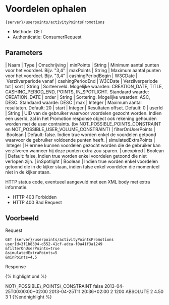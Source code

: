 ---
---

# Voordelen ophalen

```
{server}/userpoints/activityPointsPromotions
```

* Methode: GET
* Authenticatie: ConsumerRequest


## Parameters

| Naam | Type | Omschrijving
| minPoints | String | Minimum aantal punten voor het voordeel. Bijv. "3,4"
| maxPoints | String | Maximum aantal punten voor het voordeel. Bijv. "3,4"
| cashingPeriodBegin | W3CDate | Verzilverperiode vanaf
| cashingPeriodEnd | W3CDate | Verzilverperiode tot
| sort | String | Sorteerveld. Mogelijke waarden: CREATION\_DATE, TITLE, CASHING\_PERIOD\_END, POINTS, IN\_SPOTLIGHT. Standaard waarde: CREATION\_DATE
| order | String | Sortering. Mogelijke waarden: ASC, DESC. Standaard waarde: DESC
| max | Integer | Maximum aantal resultaten. Default: 20
| start | Integer | Resultaten offset. Default: 0
| userId | String | UID van de gebruiker waarvoor voordelen gezocht worden. Indien een  userId, zal in het Promotion response object ook rekening gehouden worden met de user contraints. (bv NOT\_POSSIBLE\_POINTS\_CONSTRAINT en  NOT\_POSSIBLE\_USER\_VOLUME\_CONSTRAINT)
| filterOnUserPoints | Boolean | Default: false. Indien true worden enkel de voordelen getoond waarvoor de gebruiker voldoende punten heeft.
| simulatedExtraPoints | Integer | Hiermee kunnen voordelen gezocht worden die de gebruiker kan verzilveren wanneer hij deze punten extra zou sparen.
| unexpired | Boolean | Default: false. Indien true worden enkel voordelen getoond die niet verlopen zijn.
| inSpotlight | Boolean | Indien true worden enkel voordelen getoond die in de kijker staan, indien false enkel voordelen die momenteel niet in de kijker staan.

HTTP status code, eventueel aangevuld met een XML body met extra informatie.

* HTTP 403 Forbidden
* HTTP 400 Bad Request

## Voorbeeld

Request

```
GET {server}/userpoints/activityPointsPromotions
userId=3f1b8304-d552-41cf-adca-f0a41f3a1249  
&filterOnUserPoints=true  
&simulatedExtraPoints=5  
&minPoints=4,5
```

Response

{% highlight xml %}
<?xml version="1.0" encoding="UTF-8" standalone="yes"?>
<response>
<promotions>
<promotion>
<cashInState>NOT\_POSSIBLE\_POINTS\_CONSTRAINT</cashInState>
<cashedIn>false</cashedIn>
<cashingPeriodBegin>2013-04-25T00:00:00+02:00</cashingPeriodBegin>
<creationDate>2013-04-25T11:20:36+02:00</creationDate>
<id>2</id>
<maxAvailableUnits>1200</maxAvailableUnits>
<periodConstraint>
<periodType>ABSOLUTE</periodType>
<periodVolume>2</periodVolume>
</periodConstraint>
<points>4.50</points>
<title>4.5 pt + 1200 beschikbaar</title>
<unitsTaken>3</unitsTaken>
</promotion>
</promotions>
<total>1</total>
</response> {%endhighlight %}
